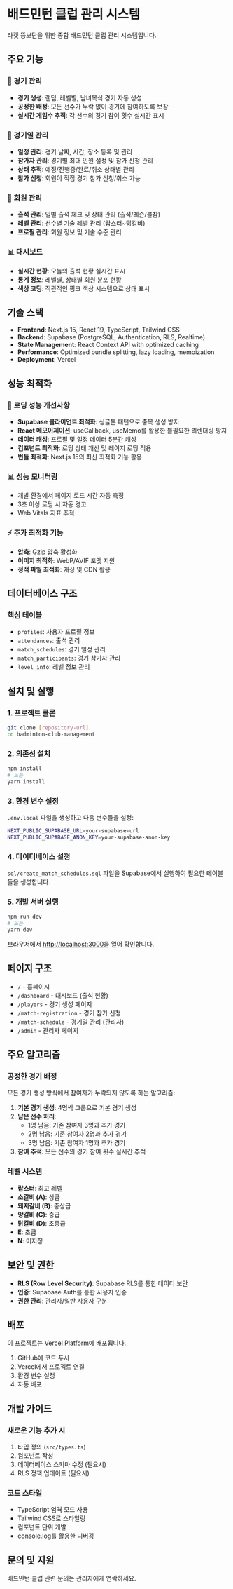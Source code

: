 # 배드민턴 클럽 관리 시스템

라켓 뚱보단을 위한 종합 배드민턴 클럽 관리 시스템입니다.

## 주요 기능

### 🏸 경기 관리
- **경기 생성**: 랜덤, 레벨별, 남녀복식 경기 자동 생성
- **공정한 배정**: 모든 선수가 누락 없이 경기에 참여하도록 보장
- **실시간 게임수 추적**: 각 선수의 경기 참여 횟수 실시간 표시

### 📅 경기일 관리
- **일정 관리**: 경기 날짜, 시간, 장소 등록 및 관리
- **참가자 관리**: 경기별 최대 인원 설정 및 참가 신청 관리
- **상태 추적**: 예정/진행중/완료/취소 상태별 관리
- **참가 신청**: 회원이 직접 경기 참가 신청/취소 가능

### 👥 회원 관리
- **출석 관리**: 일별 출석 체크 및 상태 관리 (출석/레슨/불참)
- **레벨 관리**: 선수별 기술 레벨 관리 (랍스터~닭갈비)
- **프로필 관리**: 회원 정보 및 기술 수준 관리

### 📊 대시보드
- **실시간 현황**: 오늘의 출석 현황 실시간 표시
- **통계 정보**: 레벨별, 상태별 회원 분포 현황
- **색상 코딩**: 직관적인 핑크 색상 시스템으로 상태 표시

## 기술 스택

- **Frontend**: Next.js 15, React 19, TypeScript, Tailwind CSS
- **Backend**: Supabase (PostgreSQL, Authentication, RLS, Realtime)
- **State Management**: React Context API with optimized caching
- **Performance**: Optimized bundle splitting, lazy loading, memoization
- **Deployment**: Vercel

## 성능 최적화

### 🚀 로딩 성능 개선사항
- **Supabase 클라이언트 최적화**: 싱글톤 패턴으로 중복 생성 방지
- **React 메모이제이션**: useCallback, useMemo를 활용한 불필요한 리렌더링 방지
- **데이터 캐싱**: 프로필 및 일정 데이터 5분간 캐싱
- **컴포넌트 최적화**: 로딩 상태 개선 및 레이지 로딩 적용
- **번들 최적화**: Next.js 15의 최신 최적화 기능 활용

### 📊 성능 모니터링
- 개발 환경에서 페이지 로드 시간 자동 측정
- 3초 이상 로딩 시 자동 경고
- Web Vitals 지표 추적

### ⚡ 추가 최적화 기능
- **압축**: Gzip 압축 활성화
- **이미지 최적화**: WebP/AVIF 포맷 지원
- **정적 파일 최적화**: 캐싱 및 CDN 활용

## 데이터베이스 구조

### 핵심 테이블
- `profiles`: 사용자 프로필 정보
- `attendances`: 출석 관리
- `match_schedules`: 경기 일정 관리
- `match_participants`: 경기 참가자 관리
- `level_info`: 레벨 정보 관리

## 설치 및 실행

### 1. 프로젝트 클론
```bash
git clone [repository-url]
cd badminton-club-management
```

### 2. 의존성 설치
```bash
npm install
# 또는
yarn install
```

### 3. 환경 변수 설정
`.env.local` 파일을 생성하고 다음 변수들을 설정:
```bash
NEXT_PUBLIC_SUPABASE_URL=your-supabase-url
NEXT_PUBLIC_SUPABASE_ANON_KEY=your-supabase-anon-key
```

### 4. 데이터베이스 설정
`sql/create_match_schedules.sql` 파일을 Supabase에서 실행하여 필요한 테이블들을 생성합니다.

### 5. 개발 서버 실행
```bash
npm run dev
# 또는
yarn dev
```

브라우저에서 [http://localhost:3000](http://localhost:3000)을 열어 확인합니다.

## 페이지 구조

- `/` - 홈페이지
- `/dashboard` - 대시보드 (출석 현황)
- `/players` - 경기 생성 페이지
- `/match-registration` - 경기 참가 신청
- `/match-schedule` - 경기일 관리 (관리자)
- `/admin` - 관리자 페이지

## 주요 알고리즘

### 공정한 경기 배정
모든 경기 생성 방식에서 참여자가 누락되지 않도록 하는 알고리즘:

1. **기본 경기 생성**: 4명씩 그룹으로 기본 경기 생성
2. **남은 선수 처리**: 
   - 1명 남음: 기존 참여자 3명과 추가 경기
   - 2명 남음: 기존 참여자 2명과 추가 경기  
   - 3명 남음: 기존 참여자 1명과 추가 경기
3. **참여 추적**: 모든 선수의 경기 참여 횟수 실시간 추적

### 레벨 시스템
- **랍스터**: 최고 레벨
- **소갈비 (A)**: 상급
- **돼지갈비 (B)**: 중상급
- **양갈비 (C)**: 중급
- **닭갈비 (D)**: 초중급
- **E**: 초급
- **N**: 미지정

## 보안 및 권한

- **RLS (Row Level Security)**: Supabase RLS를 통한 데이터 보안
- **인증**: Supabase Auth를 통한 사용자 인증
- **권한 관리**: 관리자/일반 사용자 구분

## 배포

이 프로젝트는 [Vercel Platform](https://vercel.com)에 배포됩니다.

1. GitHub에 코드 푸시
2. Vercel에서 프로젝트 연결
3. 환경 변수 설정
4. 자동 배포

## 개발 가이드

### 새로운 기능 추가 시
1. 타입 정의 (`src/types.ts`)
2. 컴포넌트 작성
3. 데이터베이스 스키마 수정 (필요시)
4. RLS 정책 업데이트 (필요시)

### 코드 스타일
- TypeScript 엄격 모드 사용
- Tailwind CSS로 스타일링
- 컴포넌트 단위 개발
- console.log를 활용한 디버깅

## 문의 및 지원

배드민턴 클럽 관련 문의는 관리자에게 연락하세요.

